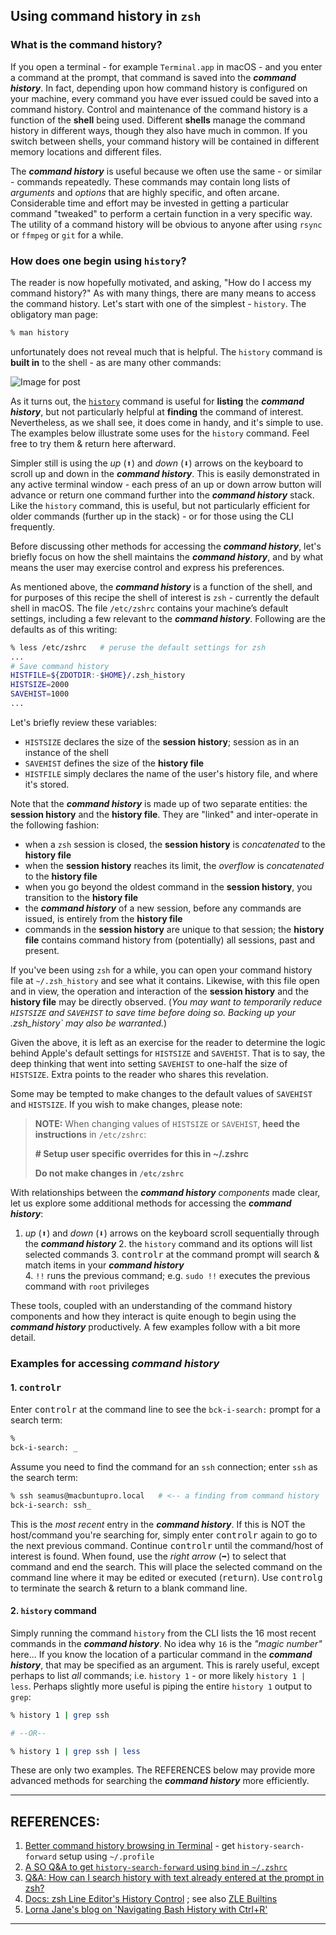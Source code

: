 ## Using command history in `zsh`

### What is the command history?

If you open a terminal - for example `Terminal.app` in macOS - and you enter a command at the prompt, that command is saved into the ***command history***. In fact, depending upon how command history is configured on your machine, every command you have ever issued could be saved into a command history. Control and maintenance of the command history is a function of the **shell** being used. Different **shells** manage the command history in different ways, though they also have much in common. If you switch between shells, your command history will be contained in different memory locations and different files.  

The ***command history*** is useful because we often use the same - or similar - commands repeatedly. These commands may contain long lists of *arguments* and *options* that are highly specific, and often arcane. Considerable time and effort may be invested in getting a particular command "tweaked" to perform a certain function in a very specific way. The utility of a command history will be obvious to anyone after using `rsync` or `ffmpeg` or `git` for a while. 

### How does one begin using `history`? 

The reader is now hopefully motivated, and asking, "How do I access my command history?" As with many things, there are many means to access the command history. Let's start with one of the simplest - `history`. The obligatory man page:

```zsh
% man history
```

unfortunately does not reveal much that is helpful. The `history` command is **built in** to the shell - as are many other commands: 

![Image for post](https://miro.medium.com/max/2586/1*zZgZoddT0QfO0zj3iPM2Ug.jpeg)



As it turns out, the [`history`](https://opensource.com/article/18/6/history-command) command is useful for **listing** the ***command history***, but not particularly helpful at **finding** the command of interest. Nevertheless, as we shall see, it does come in handy, and it's simple to use. The examples below illustrate some uses for the `history` command. Feel free to try them & return here afterward. 

Simpler still is using the *up* (<kbd>⬆︎</kbd>) and *down* (<kbd>⬇︎</kbd>) arrows on the keyboard to scroll up and down in the ***command history***. This is easily demonstrated in any active terminal window - each press of an up or down arrow button will advance or return one command further into the ***command history*** stack. Like the `history` command, this is useful, but not particularly efficient for older commands (further up in the stack) - or for those using the CLI frequently.

Before discussing other methods for accessing the ***command history***, let's briefly focus on how the shell maintains the ***command history***, and by what means the user may exercise control and express his preferences. 

As mentioned above, the ***command history*** is a function of the shell, and for purposes of this recipe the shell of interest is `zsh` - currently the default shell in macOS. The file `/etc/zshrc` contains your machine’s default settings, including a few relevant to the ***command history***. Following are the defaults as of this writing:

   ```zsh
   % less /etc/zshrc   # peruse the default settings for zsh
   ...
   # Save command history
   HISTFILE=${ZDOTDIR:-$HOME}/.zsh_history
   HISTSIZE=2000
   SAVEHIST=1000
   ...
   ```

Let's briefly review these variables:

* `HISTSIZE` declares the size of the **session history**; session as in an instance of the shell 
* `SAVEHIST` defines the size of the **history file**  
* `HISTFILE` simply declares the name of the user's history file, and where it's stored. 

Note that the ***command history*** is made up of two separate entities: the **session history** and the **history file**. They are "linked" and inter-operate in the following fashion: 

* when a `zsh` session is closed, the **session history** is *concatenated* to the **history file** 
* when the **session history** reaches its limit, the *overflow* is *concatenated* to the **history file** 
* when you go beyond the oldest command in the **session history**, you transition to the **history file**
* the ***command history*** of a new session, before any commands are issued, is entirely from the **history file** 
* commands in the  **session history** are unique to that session; the **history file** contains command history from (potentially) all sessions, past and present.

If you've been using `zsh` for a while, you can open your command history file at `~/.zsh_history` and see what it contains. Likewise, with this file open and in view, the operation and interaction of the **session history** and the  **history file** may be directly observed. (*You may want to temporarily reduce `HISTSIZE` and `SAVEHIST` to save time before doing so. Backing up your .zsh_history` may also be warranted.*)

Given the above, it is left as an exercise for the reader to determine the logic behind Apple's default settings for `HISTSIZE` and `SAVEHIST`. That is to say, the deep thinking that went into setting `SAVEHIST` to one-half the size of `HISTSIZE`. Extra points to the reader who shares this revelation. 

Some may be tempted to make changes to the default values of `SAVEHIST` and `HISTSIZE`. If you wish to make changes, please note:

   > **NOTE:** When changing values of `HISTSIZE` or `SAVEHIST`, **heed the instructions** in `/etc/zshrc`:
   >
   > **\# Setup user specific overrides for this in ~/.zshrc**
   >
   > **Do not make changes in `/etc/zshrc`**

With relationships between the ***command history*** *components* made clear, let us explore some additional methods for accessing the ***command history***: 

   1. *up* (<kbd>⬆︎</kbd>) and *down* (<kbd>⬇︎</kbd>) arrows on the keyboard scroll sequentially through the ***command history*** 
      2. the `history` command and its options will list selected commands
      3. <kbd>control</kbd><kbd>r</kbd> at the command prompt will search & match items in your ***command history***  
      4. `!!` runs the previous command; e.g. `sudo !!`  executes the previous command with `root` privileges

These tools, coupled with an understanding of the command history components and how they interact is quite enough to begin using the ***command history*** productively. A few examples follow with a bit more detail.

### Examples for accessing ***command history***

#### 1. <kbd>control</kbd><kbd>r</kbd>

Enter <kbd>control</kbd><kbd>r</kbd> at the command line to see the `bck-i-search:` prompt for a search term:

```zsh
% 
bck-i-search: _
```

Assume you need to find the command for an `ssh` connection; enter `ssh` as the search term:

```zsh
% ssh seamus@macbuntupro.local   # <-- a finding from command history
bck-i-search: ssh_ 
```

This is the *most recent* entry in the ***command history***. If this is NOT the host/command you're searching for, simply enter  <kbd>control</kbd><kbd>r</kbd> again to go to the next previous command. Continue <kbd>control</kbd><kbd>r</kbd> until the command/host of interest is found. When found, use the *right arrow* (<kbd>➡︎</kbd>) to select that command and end the search. This will place the selected command on the command line where it may be edited or executed (<kbd>return</kbd>). Use <kbd>control</kbd><kbd>g</kbd> to terminate the search & return to a blank command line. 

#### 2. `history` command 

Simply running the command `history` from the CLI lists the 16 most recent commands in the ***command history***. No idea why `16` is the *"magic number"* here... If you know the location of a particular command in the ***command history***, that may be specified as an argument. This is rarely useful, except perhaps to list *all* commands; i.e. `history 1` - or more likely `history 1 | less`. Perhaps slightly more useful is piping the entire `history 1` output to `grep`: 

```zsh
% history 1 | grep ssh 

# --OR--

% history 1 | grep ssh | less
```



These are only two examples. The REFERENCES below may provide more advanced methods for searching the ***command history*** more efficiently.



---

## REFERENCES:

1. [Better command history browsing in Terminal](https://www.macworld.com/article/1146015/termhistory.html) - get `history-search-forward` setup using `~/.profile` 
2. [A SO Q&A to get `history-search-forward` using `bind` in `~/.zshrc`](https://stackoverflow.com/a/51939529/5395338) 
3. [Q&A: How can I search history with text already entered at the prompt in zsh?](https://unix.stackexchange.com/questions/97843/how-can-i-search-history-with-text-already-entered-at-the-prompt-in-zsh) 
4. [Docs: zsh Line Editor's History Control](http://zsh.sourceforge.net/Doc/Release/Zsh-Line-Editor.html#History-Control) ; see also [ZLE Builtins](http://zsh.sourceforge.net/Doc/Release/Zsh-Line-Editor.html#Zle-Builtins) 
5. [Lorna Jane's blog on 'Navigating Bash History with Ctrl+R'](https://lornajane.net/posts/2011/navigating-bash-history-with-ctrlr) 



---



<!---  HIDDEN SHIT

Here is what I prefer instead of the defaults. Make it big… real big:

% cat .zshrc  
HISTSIZE=99999  
HISTFILESIZE=999999  
SAVEHIST=$HISTSIZE

You can edit your own `~/.zshrc` file to add in the above 3 lines.

We’re close to having history setup. But, if you run the `history` command by itself, you still only see the last 16 lines. While it is interesting what I did 5 minutes ago, I often want to see what I did 5 weeks ago. I want to see something really old in history and I will follow it with a grep. What did I do to download that repo last month?

% history | grep "git clone"

Ahh, I forgot that I need to add the `1` parameter in order to start from the beginning of history. My command changes to look as follows.

% history 1 | grep "git clone"

I don’t want to always have to type the `1`. The solution is to alias my history command. Add the following to your `~/.zshrc` file.

alias history="history 1"

Some people don’t like to alias the default behavior of a built-in shell command, so they may shorten to “`hist`” as follows. I create a new command to use called “`hist`” that will always run `history 1`. Instead of the above alias, use the following:

alias hist="history 1"

So my new command for history with a grep becomes:

% hist | grep "git clone"

You now have a shorter and more powerful command than the default “history” command. It’s quicker, easier, and more seductive.



--->
